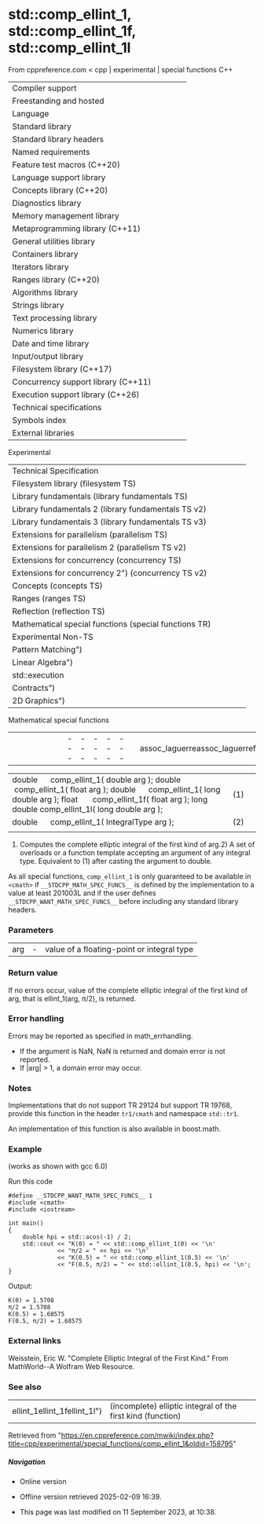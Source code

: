 # std::comp_ellint_1, std::comp_ellint_1f, std::comp_ellint_1l

From cppreference.com
< cpp‎ | experimental‎ | special functions
C++

|  |  |  |  |  |
| --- | --- | --- | --- | --- |
| Compiler support | | | | |
| Freestanding and hosted | | | | |
| Language | | | | |
| Standard library | | | | |
| Standard library headers | | | | |
| Named requirements | | | | |
| Feature test macros (C++20) | | | | |
| Language support library | | | | |
| Concepts library (C++20) | | | | |
| Diagnostics library | | | | |
| Memory management library | | | | |
| Metaprogramming library (C++11) | | | | |
| General utilities library | | | | |
| Containers library | | | | |
| Iterators library | | | | |
| Ranges library (C++20) | | | | |
| Algorithms library | | | | |
| Strings library | | | | |
| Text processing library | | | | |
| Numerics library | | | | |
| Date and time library | | | | |
| Input/output library | | | | |
| Filesystem library (C++17) | | | | |
| Concurrency support library (C++11) | | | | |
| Execution support library (C++26) | | | | |
| Technical specifications | | | | |
| Symbols index | | | | |
| External libraries | | | | |

Experimental

|  |  |  |  |  |
| --- | --- | --- | --- | --- |
| Technical Specification | | | | |
| Filesystem library (filesystem TS) | | | | |
| Library fundamentals (library fundamentals TS) | | | | |
| Library fundamentals 2 (library fundamentals TS v2) | | | | |
| Library fundamentals 3 (library fundamentals TS v3) | | | | |
| Extensions for parallelism (parallelism TS) | | | | |
| Extensions for parallelism 2 (parallelism TS v2) | | | | |
| Extensions for concurrency (concurrency TS) | | | | |
| Extensions for concurrency 2") (concurrency TS v2) | | | | |
| Concepts (concepts TS) | | | | |
| Ranges (ranges TS) | | | | |
| Reflection (reflection TS) | | | | |
| Mathematical special functions (special functions TR) | | | | |
| Experimental Non-TS | | | | |
| Pattern Matching") | | | | |
| Linear Algebra") | | | | |
| std::execution | | | | |
| Contracts") | | | | |
| 2D Graphics") | | | | |

Mathematical special functions

|  |  |  |  |  |  |  |  |  |  |  |  |  |  |  |  |  |  |  |  |  |  |  |  |  |  |  |  |  |  |  |  |  |  |  |  |  |  |  |  |  |  |  |  |  |  |  |  |  |  |  |  |  |  |  |  |  |  |  |  |  |  |  |  |  |  |  |  |  |  |  |  |  |  |  |  |  |  |  |  |  |  |  |  |  |  |  |  |  |  |  |  |  |  |  |  |  |  |  |  |  |  |  |  |  |  |  |  |
| --- | --- | --- | --- | --- | --- | --- | --- | --- | --- | --- | --- | --- | --- | --- | --- | --- | --- | --- | --- | --- | --- | --- | --- | --- | --- | --- | --- | --- | --- | --- | --- | --- | --- | --- | --- | --- | --- | --- | --- | --- | --- | --- | --- | --- | --- | --- | --- | --- | --- | --- | --- | --- | --- | --- | --- | --- | --- | --- | --- | --- | --- | --- | --- | --- | --- | --- | --- | --- | --- | --- | --- | --- | --- | --- | --- | --- | --- | --- | --- | --- | --- | --- | --- | --- | --- | --- | --- | --- | --- | --- | --- | --- | --- | --- | --- | --- | --- | --- | --- | --- | --- | --- | --- | --- | --- | --- | --- |
| |  |  |  |  |  | | --- | --- | --- | --- | --- | | assoc_laguerreassoc_laguerrefassoc_laguerrel | | | | | | assoc_legendreassoc_legendrefassoc_legendrel | | | | | | betabetafbetal | | | | | | ****comp_ellint_1comp_ellint_1fcomp_ellint_1l**** | | | | | | comp_ellint_2comp_ellint_2fcomp_ellint_2l | | | | | | comp_ellint_3comp_ellint_3fcomp_ellint_3l | | | | | | cyl_bessel_icyl_bessel_ifcyl_bessel_il") | | | | | | |  |  |  |  |  | | --- | --- | --- | --- | --- | | cyl_bessel_jcyl_bessel_jfcyl_bessel_jl") | | | | | | cyl_bessel_kcyl_bessel_kfcyl_bessel_kl") | | | | | | cyl_neumanncyl_neumannfcyl_neumannl") | | | | | | ellint_1ellint_1fellint_1l") | | | | | | ellint_2ellint_2fellint_2l") | | | | | | ellint_3ellint_3fellint_3l") | | | | | | expintexpintfexpintl | | | | | | |  |  |  |  |  | | --- | --- | --- | --- | --- | | hermitehermitefhermitel | | | | | | laguerrelaguerreflaguerrel | | | | | | legendrelegendreflegendrel | | | | | | riemann_zetariemann_zetafriemann_zetal | | | | | | sph_besselsph_besselfsph_bessell") | | | | | | sph_legendresph_legendrefsph_legendrel") | | | | | | sph_neumannsph_neumannfsph_neumannl") | | | | | |

|  |  |  |
| --- | --- | --- |
| double      comp_ellint_1( double arg );  double      comp_ellint_1( float arg );  double      comp_ellint_1( long double arg );  float       comp_ellint_1f( float arg ); long double comp_ellint_1l( long double arg ); | (1) |  |
| double      comp_ellint_1( IntegralType arg ); | (2) |  |
|  |  |  |

1) Computes the complete elliptic integral of the first kind of arg.2) A set of overloads or a function template accepting an argument of any integral type. Equivalent to (1) after casting the argument to double.

As all special functions, `comp_ellint_1` is only guaranteed to be available in `<cmath>` if `__STDCPP_MATH_SPEC_FUNCS__` is defined by the implementation to a value at least 201003L and if the user defines `__STDCPP_WANT_MATH_SPEC_FUNCS__` before including any standard library headers.

### Parameters

|  |  |  |
| --- | --- | --- |
| arg | - | value of a floating-point or integral type |

### Return value

If no errors occur, value of the complete elliptic integral of the first kind of arg, that is ellint_1(arg, π/2), is returned.

### Error handling

Errors may be reported as specified in math_errhandling.

- If the argument is NaN, NaN is returned and domain error is not reported.
- If |arg| > 1, a domain error may occur.

### Notes

Implementations that do not support TR 29124 but support TR 19768, provide this function in the header `tr1/cmath` and namespace `std::tr1`.

An implementation of this function is also available in boost.math.

### Example

(works as shown with gcc 6.0)

Run this code

```
#define __STDCPP_WANT_MATH_SPEC_FUNCS__ 1
#include <cmath>
#include <iostream>
 
int main()
{
    double hpi = std::acos(-1) / 2;
    std::cout << "K(0) = " << std::comp_ellint_1(0) << '\n'
              << "π/2 = " << hpi << '\n'
              << "K(0.5) = " << std::comp_ellint_1(0.5) << '\n'
              << "F(0.5, π/2) = " << std::ellint_1(0.5, hpi) << '\n';
}

```

Output:

```
K(0) = 1.5708
π/2 = 1.5708
K(0.5) = 1.68575
F(0.5, π/2) = 1.68575

```

### External links

Weisstein, Eric W. "Complete Elliptic Integral of the First Kind." From MathWorld--A Wolfram Web Resource.

### See also

|  |  |
| --- | --- |
| ellint_1ellint_1fellint_1l") | (incomplete) elliptic integral of the first kind   (function) |

Retrieved from "<https://en.cppreference.com/mwiki/index.php?title=cpp/experimental/special_functions/comp_ellint_1&oldid=158795>"

##### Navigation

- Online version
- Offline version retrieved 2025-02-09 16:39.

- This page was last modified on 11 September 2023, at 10:38.